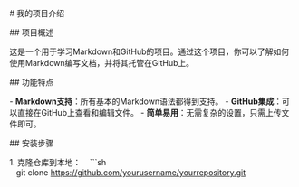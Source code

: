 # 我的项目介绍

## 项目概述

这是一个用于学习Markdown和GitHub的项目。通过这个项目，你可以了解如何使用Markdown编写文档，并将其托管在GitHub上。

## 功能特点

- **Markdown支持**：所有基本的Markdown语法都得到支持。
- **GitHub集成**：可以直接在GitHub上查看和编辑文件。
- **简单易用**：无需复杂的设置，只需上传文件即可。

## 安装步骤

1. 克隆仓库到本地：
   ```sh
   git clone https://github.com/yourusername/yourrepository.git
